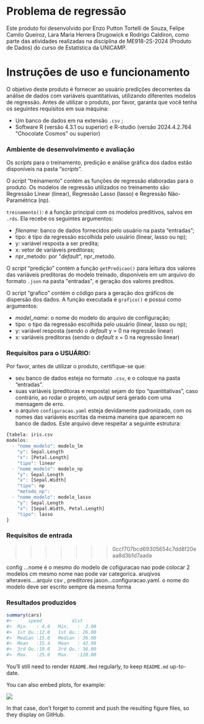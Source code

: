 
<!-- README.md is generated from README.Rmd. Please edit that file -->

# Problema de regressão

<!-- badges: start -->
<!-- badges: end -->

Este produto foi desenvolvido por Enzo Putton Tortelli de Souza, Felipe
Camilo Queiroz, Lara Maria Herrera Drugowick e Rodrigo Caldiron, como
parte das atividades realizadas na disciplina de ME918-2S-2024 (Produto de
Dados) do curso de Estatística da UNICAMP.

# Instruções de uso e funcionamento

O objetivo deste produto é fornecer ao usuário predições decorrentes da
análise de dados com variáveis quantitativas, utilizando diferentes
modelos de regressão. Antes de utilizar o produto, por favor, garanta
que você tenha os seguintes requisitos em sua máquina:

- Um banco de dados em na extensão `.csv` ;  
- Software R (versão 4.3.1 ou superior) e R-studio (versão 2024.4.2.764 "Chocolate Cosmos" ou superior)  

### Ambiente de desenvolvimento e avaliação

Os *scripts* para o treinamento, predição e análise gráfica dos dados
estão disponíveis na pasta “*scripts*”.

O *script* “treinamento” contém as funções de regressão elaboradas para o produto. Os modelos de
regressão utilizados no treinamento são: Regressão Linear (linear), Regressão
Lasso (lasso) e Regressão Não-Paramétrica (np).

`treinamento()`: é a função principal com os modelos preditivos, salvos em `.rds`. Ela recebe os
seguintes argumentos:  
- *filename*: banco de dados fornecidos pelo usuário na pasta
“entradas”;  
- tipo: é tipo da regressão escolhida pelo usuário (linear, lasso ou
np);  
- y: variável resposta a ser predita;  
- x: vetor de variáveis preditoras;  
- npr_metodo: por "*default*", npr_metodo.  

O *script* “predição” contém a função `getPredicao()` para leitura dos
valores das variáveis preditoras do modelo treinado, disponíveis em um arquivo do formato `.json` na pasta "entradas", e geração dos
valores preditos.

O script “grafico” contém o código para a geração dos gráficos de
dispersão dos dados. A função executada é `grafico()` e possui como argumentos:  
- *model_name*: o nome do modelo do arquivo de configuração;  
- tipo: o tipo da regressão escolhida pelo usuário (linear, lasso ou
np);  
- y: variável resposta (sendo o *default* y = 0 na regressão linear)  
- x: variáveis preditoras (sendo o *default* x = 0 na regressão linear)

### Requisitos para o USUÁRIO:

Por favor, antes de utilizar o produto, certifique-se que:
- seu banco de dados esteja no formato `.csv`, e o coloque na pasta “entradas”.  
- suas variáveis (preditoras e resposta) sejam do tipo “quantitativas”, caso contrário, ao rodar o projeto, um *output* será gerado com uma mensagem de erro.
- o arquivo `configuracao.yaml` esteja devidamente padronizado, com os nomes das variáveis escritas da mesma maneira que aparecem no banco de dados. Este arquivo deve respeitar a seguinte estrutura:

``` r
{tabela: iris.csv
modelos:
  - "nome_modelo": modelo_lm
    "y": Sepal.Length
    "x": [Petal.Length]
    "tipo": linear
  - "nome_modelo": modelo_np
    "y": Sepal.Length
    "x": [Sepal.Width]
    "tipo": np
    "metodo_np":
  - "nome_modelo": modelo_lasso
    "y": Sepal.Length
    "x": [Sepal.Width, Petal.Length]
    "tipo": lasso
}
```








### Requisitos de entrada
>>>>>>> 0ccf707bcd69305654c7dd8f20eaa8d3b1d7aada

config …nome é o mesmo do modelo de cofiguracao nao pode colocar 2
modelos cm mesmo nome nao pode var categorica. aruqivos
alteraveis….arquiv csv , preditores jason…configuracao.yaml.
o nome do modelo deve ser escrito sempre da mesma forma
### Resultados produzidos

``` r
summary(cars)
#>      speed           dist       
#>  Min.   : 4.0   Min.   :  2.00  
#>  1st Qu.:12.0   1st Qu.: 26.00  
#>  Median :15.0   Median : 36.00  
#>  Mean   :15.4   Mean   : 42.98  
#>  3rd Qu.:19.0   3rd Qu.: 56.00  
#>  Max.   :25.0   Max.   :120.00
```

You’ll still need to render `README.Rmd` regularly, to keep `README.md`
up-to-date.

You can also embed plots, for example:

![](README_files/figure-gfm/pressure-1.png)<!-- -->

In that case, don’t forget to commit and push the resulting figure
files, so they display on GitHub.
